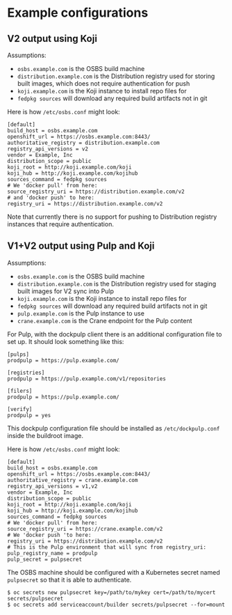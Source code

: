 # Example configurations

## V2 output using Koji

Assumptions:

 * `osbs.example.com` is the OSBS build machine
 * `distribution.example.com` is the Distribution registry used for storing built images, which does not require authentication for push
 * `koji.example.com` is the Koji instance to install repo files for
 * `fedpkg sources` will download any required build artifacts not in git

Here is how `/etc/osbs.conf` might look:

```
[default]
build_host = osbs.example.com
openshift_url = https://osbs.example.com:8443/
authoritative_registry = distribution.example.com
registry_api_versions = v2
vendor = Example, Inc
distribution_scope = public
koji_root = http://koji.example.com/koji
koji_hub = http://koji.example.com/kojihub
sources_command = fedpkg sources
# We 'docker pull' from here:
source_registry_uri = https://distribution.example.com/v2
# and 'docker push' to here:
registry_uri = https://distribution.example.com/v2
```

Note that currently there is no support for pushing to Distribution registry instances that require authentication.

## V1+V2 output using Pulp and Koji

Assumptions:

 * `osbs.example.com` is the OSBS build machine
 * `distribution.example.com` is the Distribution registry used for staging built images for V2 sync into Pulp
 * `koji.example.com` is the Koji instance to install repo files for
 * `fedpkg sources` will download any required build artifacts not in git
 * `pulp.example.com` is the Pulp instance to use
 * `crane.example.com` is the Crane endpoint for the Pulp content

For Pulp, with the dockpulp client there is an additional configuration file to set up. It should look something like this:

```
[pulps]
prodpulp = https://pulp.example.com/

[registries]
prodpulp = https://pulp.example.com/v1/repositories

[filers]
prodpulp = https://pulp.example.com/

[verify]
prodpulp = yes
```

This dockpulp configuration file should be installed as `/etc/dockpulp.conf` inside the buildroot image.

Here is how `/etc/osbs.conf` might look:

```
[default]
build_host = osbs.example.com
openshift_url = https://osbs.example.com:8443/
authoritative_registry = crane.example.com
registry_api_versions = v1,v2
vendor = Example, Inc
distribution_scope = public
koji_root = http://koji.example.com/koji
koji_hub = http://koji.example.com/kojihub
sources_command = fedpkg sources
# We 'docker pull' from here:
source_registry_uri = https://crane.example.com/v2
# We 'docker push 'to here:
registry_uri = https://distribution.example.com/v2
# This is the Pulp environment that will sync from registry_uri:
pulp_registry_name = prodpulp
pulp_secret = pulpsecret
```

The OSBS machine should be configured with a Kubernetes secret named `pulpsecret` so that it is able to authenticate.

```
$ oc secrets new pulpsecret key=/path/to/mykey cert=/path/to/mycert
secrets/pulpsecret
$ oc secrets add serviceaccount/builder secrets/pulpsecret --for=mount
```
